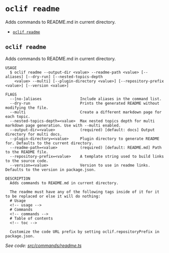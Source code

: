 # `oclif readme`

Adds commands to README.md in current directory.

- [`oclif readme`](#oclif-readme)

## `oclif readme`

Adds commands to README.md in current directory.

```
USAGE
  $ oclif readme --output-dir <value> --readme-path <value> [--aliases] [--dry-run] [--nested-topics-depth
    <value> --multi] [--plugin-directory <value>] [--repository-prefix <value>] [--version <value>]

FLAGS
  --[no-]aliases                 Include aliases in the command list.
  --dry-run                      Prints the generated README without modifying the file.
  --multi                        Create a different markdown page for each topic.
  --nested-topics-depth=<value>  Max nested topics depth for multi markdown page generation. Use with --multi enabled.
  --output-dir=<value>           (required) [default: docs] Output directory for multi docs.
  --plugin-directory=<value>     Plugin directory to generate README for. Defaults to the current directory.
  --readme-path=<value>          (required) [default: README.md] Path to the README file.
  --repository-prefix=<value>    A template string used to build links to the source code.
  --version=<value>              Version to use in readme links. Defaults to the version in package.json.

DESCRIPTION
  Adds commands to README.md in current directory.

  The readme must have any of the following tags inside of it for it to be replaced or else it will do nothing:
  # Usage
  <!-- usage -->
  # Commands
  <!-- commands -->
  # Table of contents
  <!-- toc -->

  Customize the code URL prefix by setting oclif.repositoryPrefix in package.json.
```

_See code: [src/commands/readme.ts](https://github.com/oclif/oclif/blob/4.14.20/src/commands/readme.ts)_
